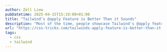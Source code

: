 ```yaml
---
author: Zell Liew
pubDatetime: 2025-04-15T15:19:00+01:00
title: "Tailwind’s @apply Feature is Better Than it Sounds"
description: "Most of the time, people showcase Tailwind's @apply feature with one of Tailwind's single-property utilities (which changes a single CSS declaration). When showcased this way, @apply doesn't sound promising at all. So obviously, nobody wants to use it. Personally, I think Tailwind's @apply feature is better than described."
url: "https://css-tricks.com/tailwinds-apply-feature-is-better-than-it-sounds/"
tags:
  - css
  - tailwind
---
```

